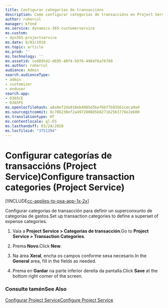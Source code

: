 ```yaml
---
title: Configurar categorías de transaccións
description: Como configurar categorías de transaccións en Project Service
author: ruhercul
manager: kfend
ms.service: dynamics-365-customerservice
ms.custom:
- dyn365-projectservice
ms.date: 8/03/2018
ms.topic: article
ms.prod: ''
ms.technology: ''
ms.assetid: ced8d542-d695-48f4-b976-4984f6a76789
ms.author: ruhercul
audience: Admin
search.audienceType:
- admin
- customizer
- enduser
search.app:
- D365CE
- D365PS
ms.openlocfilehash: a8a9ef2da918eb4905d3bef6bf7b93561ceca9a9
ms.sourcegitcommit: 8c786230ef2a497280885b827162561776e2eb00
ms.translationtype: HT
ms.contentlocale: gl-ES
ms.lasthandoff: 03/24/2020
ms.locfileid: "3751394"
---
```

# <a name="configure-transaction-categories-project-service"></a><span data-ttu-id="85233-103">Configurar categorías de transaccións (Project Service)</span><span class="sxs-lookup"><span data-stu-id="85233-103">Configure transaction categories (Project Service)</span></span>

[!INCLUDE[cc-applies-to-psa-app-1x-2x](../includes/cc-applies-to-psa-app-1x-2x.md)]

<span data-ttu-id="85233-104">Configurar categorías de transacción para definir un superconxunto de categorías de gastos.</span><span class="sxs-lookup"><span data-stu-id="85233-104">Set up transaction categories to define a superset of expense categories.</span></span>  
  
1.  <span data-ttu-id="85233-105">Vaia a **Project Service > Categorías de transacción**.</span><span class="sxs-lookup"><span data-stu-id="85233-105">Go to **Project Service > Transaction Categories**.</span></span>  
  
2.  <span data-ttu-id="85233-106">Prema **Novo**.</span><span class="sxs-lookup"><span data-stu-id="85233-106">Click **New**.</span></span>  
  
3.  <span data-ttu-id="85233-107">Na área **Xeral**, encha os campos conforme sexa necesario.</span><span class="sxs-lookup"><span data-stu-id="85233-107">In the **General** area, fill in the fields as needed.</span></span>  
  
4.  <span data-ttu-id="85233-108">Prema en **Gardar** na parte inferior dereita da pantalla.</span><span class="sxs-lookup"><span data-stu-id="85233-108">Click **Save** at the bottom right corner of the screen.</span></span>  
  
### <a name="see-also"></a><span data-ttu-id="85233-109">Consulte tamén</span><span class="sxs-lookup"><span data-stu-id="85233-109">See Also</span></span>  
 [<span data-ttu-id="85233-110">Configurar Project Service</span><span class="sxs-lookup"><span data-stu-id="85233-110">Configure Project Service</span></span>](../project-service/configure.md)
